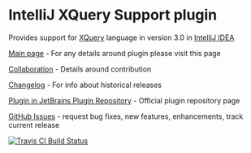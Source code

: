 # IntelliJ XQuery Support plugin
Provides support for [XQuery](http://www.w3schools.com/xquery/) language in version 3.0 in [IntelliJ IDEA](http://www.jetbrains.com/idea/)

[Main page](http://overstory.github.io/marklogic-intellij-plugin/) - For any details around plugin please visit this page

[Collaboration](http://overstory.github.io/marklogic-intellij-plugin/collaboration.html) - Details around contribution

[Changelog](http://overstory.github.io/marklogic-intellij-plugin/changelog.html) - For info about historical releases

[Plugin in JetBrains Plugin Repository](http://plugins.jetbrains.com/plugin/7262?pr=) - Official plugin repository page

[GitHub Issues](https://github.com/overstory/marklogic-intellij-plugin/issues) - request bug fixes, new features, enhancements, track current release

[![Travis CI Build Status](https://travis-ci.org/overstory/marklogic-intellij-plugin.svg?branch=master)](https://travis-ci.org/overstory/marklogic-intellij-plugin)
